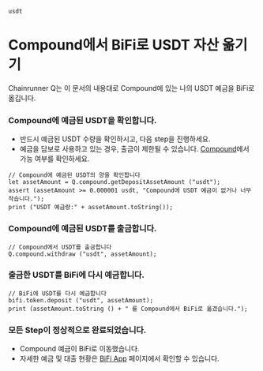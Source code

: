 ```meta-Currency
usdt
```

# Compound에서 BiFi로 USDT 자산 옮기기

Chainrunner Q는 이 문서의 내용대로 Compound에 있는 나의 USDT 예금을 BiFi로 옮깁니다.

### Compound에 예금된 USDT을 확인합니다.

- 반드시 예금된 USDT 수량을 확인하시고, 다음 step을 진행하세요.
- 예금을 담보로 사용하고 있는 경우, 출금이 제한될 수 있습니다. [Compound](https://app.compound.finance/)에서 가능 여부를 확인하세요.

```output-Dynamic
// Compound에 예금된 USDT의 양을 확인합니다
let assetAmount = Q.compound.getDepositAssetAmount ("usdt");
assert (assetAmount >= 0.000001 usdt, "Compound에 USDT 예금이 없거나 너무 작습니다.");
print ("USDT 예금량:" + assetAmount.toString());
```

### Compound에 예금된 USDT를 출금합니다.

```taster
// Compound에서 USDT를 출금합니다
Q.compound.withdraw ("usdt", assetAmount);
```

### 출금한 USDT를 BiFi에 다시 예금합니다.

```taster
// BiFi에 USDT를 다시 예금합니다
bifi.token.deposit ("usdt", assetAmount);
print (assetAmount.toString () + " 를 Compound에서 BiFi로 옮겼습니다.");
```

### 모든 Step이 정상적으로 완료되었습니다.

- Compound 예금이 BiFi로 이동했습니다.
- 자세한 예금 및 대출 현황은 [BiFi App](https://app.bifi.finance/) 페이지에서 확인할 수 있습니다.
